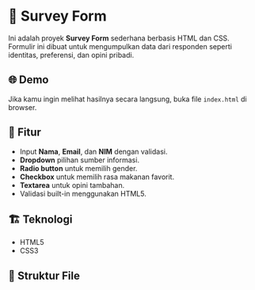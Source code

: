 # 📝 Survey Form

Ini adalah proyek **Survey Form** sederhana berbasis HTML dan CSS. Formulir ini dibuat untuk mengumpulkan data dari responden seperti identitas, preferensi, dan opini pribadi.

## 🌐 Demo
Jika kamu ingin melihat hasilnya secara langsung, buka file `index.html` di browser.

## 📌 Fitur

- Input **Nama**, **Email**, dan **NIM** dengan validasi.
- **Dropdown** pilihan sumber informasi.
- **Radio button** untuk memilih gender.
- **Checkbox** untuk memilih rasa makanan favorit.
- **Textarea** untuk opini tambahan.
- Validasi built-in menggunakan HTML5.

## 🏗️ Teknologi

- HTML5
- CSS3

## 📂 Struktur File

